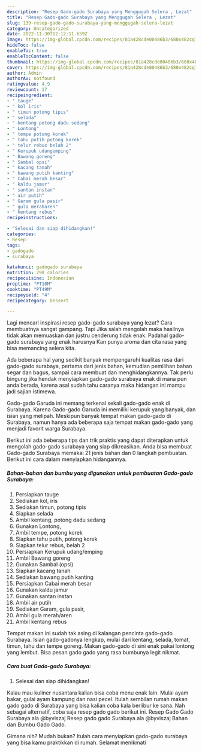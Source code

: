 ```yaml
---
description: "Resep Gado-gado Surabaya yang Menggugah Selera , Lezat"
title: "Resep Gado-gado Surabaya yang Menggugah Selera , Lezat"
slug: 139-resep-gado-gado-surabaya-yang-menggugah-selera-lezat
category: Uncategorized
date: 2022-11-30T12:12:11.659Z
image: https://img-global.cpcdn.com/recipes/81a428cde00486b3/680x482cq70/gado-gado-surabaya-foto-resep-utama.jpg
hideToc: false
enableToc: true
enableTocContent: false
thumbnail: https://img-global.cpcdn.com/recipes/81a428cde00486b3/680x482cq70/gado-gado-surabaya-foto-resep-utama.jpg
cover: https://img-global.cpcdn.com/recipes/81a428cde00486b3/680x482cq70/gado-gado-surabaya-foto-resep-utama.jpg
author: Admin
authorAv: notfound
ratingvalue: 4.9
reviewcount: 17
recipeingredient:
- " tauge"
- " kol iris"
- " timun potong tipis"
- " selada"
- " kentang potong dadu sedang"
- " Lontong"
- " tempe potong korek"
- " tahu putih potong korek"
- " telur rebus belah 2"
- " Kerupuk udangemping"
- " Bawang goreng"
- " Sambal opsi"
- " kacang tanah"
- " bawang putih kanting"
- " Cabai merah besar"
- " kaldu jamur"
- " santan instan"
- " air putih"
- " Garam gula pasir"
- " gula meraharen"
- " kentang rebus"
recipeinstructions:

- "Selesai dan siap dihidangkan!"
categories:
- Resep
tags:
- gadogado
- surabaya

katakunci: gadogado surabaya 
nutrition: 298 calories
recipecuisine: Indonesian
preptime: "PT10M"
cooktime: "PT49M"
recipeyield: "4"
recipecategory: Dessert

---
```



Lagi mencari inspirasi resep gado-gado surabaya yang lezat? Cara membuatnya sangat gampang. Tapi Jika salah mengolah maka hasilnya tidak akan memuaskan dan justru cenderung tidak enak. Padahal gado-gado surabaya yang enak harusnya Kan punya aroma dan cita rasa yang bisa memancing selera kita.


Ada beberapa hal yang sedikit banyak mempengaruhi kualitas rasa dari gado-gado surabaya, pertama dari jenis bahan, kemudian pemilihan bahan segar dan bagus, sampai cara membuat dan menghidangkannya. Tak perlu bingung jika hendak menyiapkan gado-gado surabaya enak di mana pun anda berada, karena asal sudah tahu caranya maka hidangan ini mampu jadi sajian istimewa.

Gado-gado Garuda ini memang terkenal sekali gado-gado enak di Surabaya. Karena Gado-gado Garuda ini memiliki kerupuk yang banyak, dan isian yang melipah. Meskipun banyak tempat makan gado-gado di Surabaya, namun hanya ada beberapa saja tempat makan gado-gado yang menjadi favorit warga Surabaya.


Berikut ini ada beberapa tips dan trik praktis yang dapat diterapkan untuk mengolah gado-gado surabaya yang siap dikreasikan. Anda bisa membuat Gado-gado Surabaya memakai 21 jenis bahan dan 0 langkah pembuatan. Berikut ini cara dalam menyiapkan hidangannya.

<!--inarticleads1-->

##### Bahan-bahan dan bumbu yang digunakan untuk pembuatan Gado-gado Surabaya:

1. Persiapkan  tauge
1. Sediakan  kol, iris
1. Sediakan  timun, potong tipis
1. Siapkan  selada
1. Ambil  kentang, potong dadu sedang
1. Gunakan  Lontong,
1. Ambil  tempe, potong korek
1. Siapkan  tahu putih, potong korek
1. Siapkan  telur rebus, belah 2
1. Persiapkan  Kerupuk udang/emping
1. Ambil  Bawang goreng
1. Gunakan  Sambal (opsi)
1. Siapkan  kacang tanah
1. Sediakan  bawang putih kanting
1. Persiapkan  Cabai merah besar
1. Gunakan  kaldu jamur
1. Gunakan  santan instan
1. Ambil  air putih
1. Sediakan  Garam, gula pasir,
1. Ambil  gula merah/aren
1. Ambil  kentang rebus


Tempat makan ini sudah tak asing di kalangan pencinta gado-gado Surabaya. Isian gado-gadonya lengkap, mulai dari kentang, selada, tomat, timun, tahu dan tempe goreng. Makan gado-gado di sini enak pakai lontong yang lembut. Bisa pesan gado gado yang rasa bumbunya legit nikmat. 

<!--inarticleads2-->

##### Cara buat Gado-gado Surabaya:


1. Selesai dan siap dihidangkan!

Kalau mau kuliner nusantara kalian bisa coba menu enak lain. Mulai ayam bakar, gulai ayam kampung dan nasi pecel. Itulah sembilan rumah makan gado gado di Surabaya yang bisa kalian coba kala berlibur ke sana. Nah sebagai alternatif, coba saja resep gado gado berikut ini. Resep Gado Gado Surabaya ala @byviszaj Resep gado gado Surabaya ala @byviszaj Bahan dan Bumbu Gado Gado. 

Gimana nih? Mudah bukan? Itulah cara menyiapkan gado-gado surabaya yang bisa kamu praktikkan di rumah. Selamat menikmati
